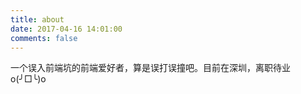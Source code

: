 ```yaml
---
title: about
date: 2017-04-16 14:01:00
comments: false
---
```

一个误入前端坑的前端爱好者，算是误打误撞吧。目前在深圳，离职待业o(╯□╰)o